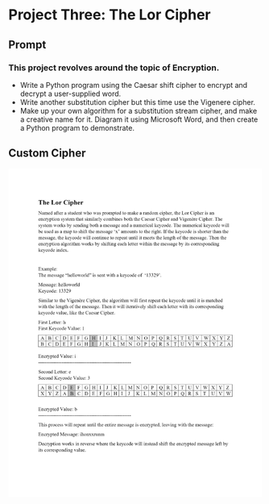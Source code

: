 # Project Three: The Lor Cipher
## Prompt
### This project revolves around the topic of **Encryption**.
- Write a Python program using the Caesar shift cipher to encrypt and decrypt a user-supplied word.  
- Write another substitution cipher but this time use the Vigenere cipher.  
- Make up your own algorithm for a substitution stream cipher, and make a creative name for it.  Diagram it using Microsoft Word, and then create a Python program to demonstrate.
  
## Custom Cipher
![Lor Cipher](https://github.com/Bryan-Lor/CSC-1500-Section-902/blob/main/Project%20Three/readme%20img/p3img1.png?raw=true)
